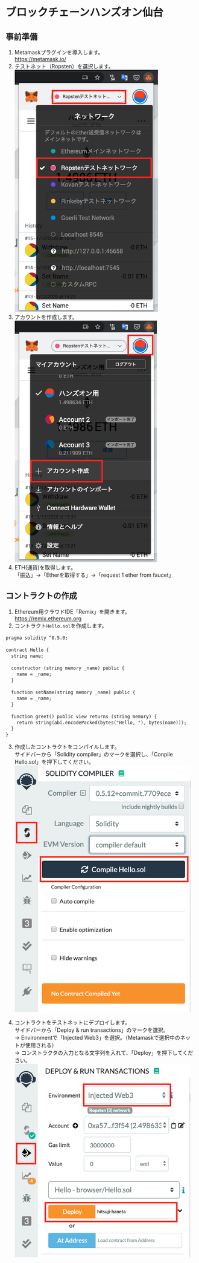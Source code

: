 # ブロックチェーンハンズオン仙台

## 事前準備
1. Metamaskプラグインを導入します。  
  https://metamask.io/
2. テストネット（Ropsten）を選択します。  
![テストネット選択](./image/1-1.png)  
3. アカウントを作成します。  
![アカウント作成](./image/1-2.png)  
4. ETH(通貨)を取得します。  
「振込」→「Etherを取得する」→「request 1 ether from faucet」

## コントラクトの作成
1. Ethereum用クラウドIDE「Remix」を開きます。  
  https://remix.ethereum.org
2. コントラクト`Hello.sol`を作成します。  
```
pragma solidity ^0.5.0;

contract Hello {
  string name;

  constructor (string memory _name) public {
    name = _name;
  }

  function setName(string memory _name) public {
    name = _name;
  }

  function greet() public view returns (string memory) {
    return string(abi.encodePacked(bytes("Hello, "), bytes(name)));
  }
}
```
3. 作成したコントラクトをコンパイルします。  
  サイドバーから「Solidity compiler」のマークを選択し、「Conpile Hello.sol」を押下してください。  
![コンパイル](./image/2-1.png)  

4. コントラクトをテストネットにデプロイします。  
  サイドバーから「Deploy & run transactions」のマークを選択。  
  → Environmentで「Injected Web3」を選択。（Metamaskで選択中のネットが使用される）  
  → コンストラクタの入力となる文字列を入れて、「Deploy」を押下してください。  
![デプロイ](./image/2-2.png)  